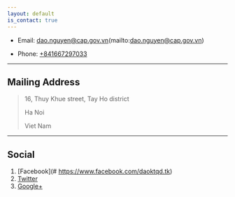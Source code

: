 ```yaml
---
layout: default
is_contact: true
---
```


* Email: dao.nguyen@cap.gov.vn(mailto:dao.nguyen@cap.gov.vn)

* Phone: [+841667297033](tel:+841667297033)

---

## Mailing Address

> 16, Thuy Khue street, Tay Ho district
>
> Ha Noi
>
> Viet Nam

---

## Social

1. [Facebook](# https://www.facebook.com/daoktqd.tk)
2. [Twitter](#)
3. [Google+](#)
